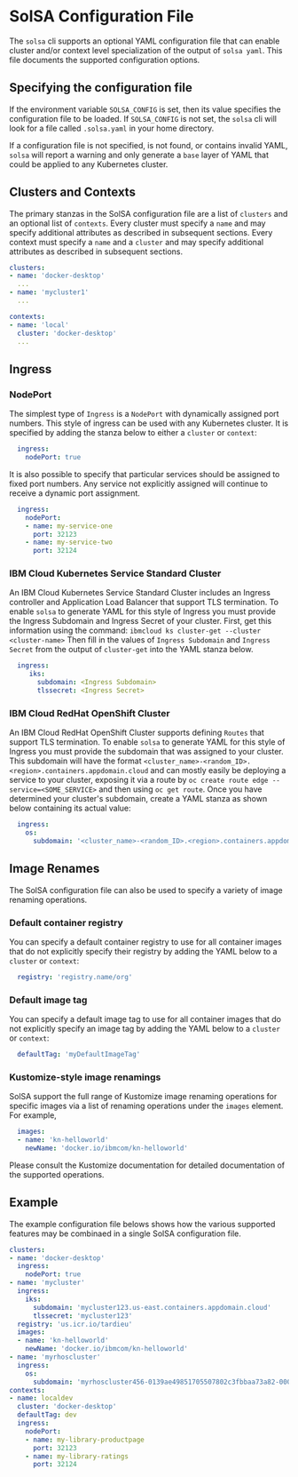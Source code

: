<!--
#
# Copyright 2019 IBM Corporation
#
# Licensed under the Apache License, Version 2.0 (the "License");
# you may not use this file except in compliance with the License.
# You may obtain a copy of the License at
#
#     http://www.apache.org/licenses/LICENSE-2.0
#
# Unless required by applicable law or agreed to in writing, software
# distributed under the License is distributed on an "AS IS" BASIS,
# WITHOUT WARRANTIES OR CONDITIONS OF ANY KIND, either express or implied.
# See the License for the specific language governing permissions and
# limitations under the License.
-->

# SolSA Configuration File

The `solsa` cli supports an optional YAML configuration file that can enable
cluster and/or context level specialization of the output of `solsa yaml`.
This file documents the supported configuration options.

## Specifying the configuration file

If the environment variable `SOLSA_CONFIG` is set, then its value specifies the
configuration file to be loaded.  If `SOLSA_CONFIG` is not set, the `solsa` cli
will look for a file called `.solsa.yaml` in your home directory.

If a configuration file is not specified, is not found, or contains invalid YAML,
`solsa` will report a warning and only generate a `base` layer of YAML
that could be applied to any Kubernetes cluster.

## Clusters and Contexts

The primary stanzas in the SolSA configuration file are a list of `clusters` and an optional
list of `contexts`.  Every cluster must specify a `name` and may specify additional
attributes as described in subsequent sections.  Every context must specify a `name` and
a `cluster` and may specify additional attributes as described in subsequent sections.
```yaml
clusters:
- name: 'docker-desktop'
  ...
- name: 'mycluster1'
  ...

contexts:
- name: 'local'
  cluster: 'docker-desktop'
  ...
```

## Ingress

### NodePort

The simplest type of `Ingress` is a `NodePort` with dynamically assigned port numbers.
This style of ingress can be used with any Kubernetes cluster.
It is specified by adding the stanza below to either a `cluster` or `context`:
```yaml
  ingress:
    nodePort: true
```

It is also possible to specify that particular services should be assigned to
fixed port numbers.  Any service not explicitly assigned will continue to receive
a dynamic port assignment.
```yaml
  ingress:
    nodePort:
    - name: my-service-one
      port: 32123
    - name: my-service-two
      port: 32124
```

### IBM Cloud Kubernetes Service Standard Cluster

An IBM Cloud Kubernetes Service Standard Cluster includes an Ingress controller and
Application Load Balancer that support TLS termination.  To enable `solsa` to generate
YAML for this style of Ingress you must provide the Ingress Subdomain and Ingress Secret
of your cluster.  First, get this information using the command: `ibmcloud ks cluster-get --cluster <cluster-name>`
Then fill in the values of `Ingress Subdomain` and `Ingress Secret` from the output of `cluster-get`
into the YAML stanza below.
```yaml
  ingress:
     iks:
       subdomain: <Ingress Subdomain>
       tlssecret: <Ingress Secret>
```

### IBM Cloud RedHat OpenShift Cluster

An IBM Cloud RedHat OpenShift Cluster supports defining `Routes` that support TLS termination.
To enable `solsa` to generate YAML for this style of Ingress you must provide the subdomain
that was assigned to your cluster. This subdomain will have the format `<cluster_name>-<random_ID>.<region>.containers.appdomain.cloud`
and can mostly easily be deploying a service to your cluster, exposing it via a route by `oc create route edge --service=<SOME_SERVICE>`
and then using `oc get route`.
Once you have determined your cluster's subdomain, create a YAML stanza as shown below containing its actual value:
```yaml
  ingress:
    os:
      subdomain: '<cluster_name>-<random_ID>.<region>.containers.appdomain.cloud'

```

## Image Renames

The SolSA configuration file can also be used to specify a variety of image renaming operations.

### Default container registry

You can specify a default container registry to use for all container images that do
not explicitly specify their registry by adding the YAML below to a `cluster` or `context`:
```yaml
  registry: 'registry.name/org'
```

### Default image tag

You can specify a default image tag to use for all container images that do
not explicitly specify an image tag by adding the YAML below to a `cluster` or `context`:
```yaml
  defaultTag: 'myDefaultImageTag'
```

### Kustomize-style image renamings

SolSA support the full range of Kustomize image renaming operations for
specific images via a list of renaming operations under the `images` element.
For example,
```yaml
  images:
  - name: 'kn-helloworld'
    newName: 'docker.io/ibmcom/kn-helloworld'
```
Please consult the Kustomize documentation for detailed documentation of the
supported operations.

## Example

The example configuration file belows shows how the various supported features may
be combinaed in a single SolSA configuration file.
```yaml
clusters:
- name: 'docker-desktop'
  ingress:
    nodePort: true
- name: 'mycluster'
  ingress:
    iks:
      subdomain: 'mycluster123.us-east.containers.appdomain.cloud'
      tlssecret: 'mycluster123'
  registry: 'us.icr.io/tardieu'
  images:
  - name: 'kn-helloworld'
    newName: 'docker.io/ibmcom/kn-helloworld'
- name: 'myrhoscluster'
  ingress:
    os:
      subdomain: 'myrhoscluster456-0139ae49851705507802c3fbbaa73a82-0001.us-east.containers.appdomain.cloud'
contexts:
- name: localdev
  cluster: 'docker-desktop'
  defaultTag: dev
  ingress:
    nodePort:
    - name: my-library-productpage
      port: 32123
    - name: my-library-ratings
      port: 32124
```
